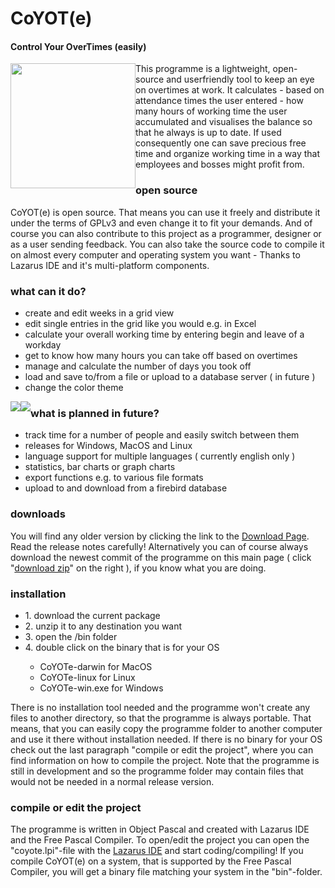 # CoYOT(e)
#### Control Your OverTimes (easily)
<p align="left">
  <img style="float:left" src="https://camo.githubusercontent.com/d03c7836440de6dbc9eac0ea3cadcc5094afe6a2/68747470733a2f2f646c2e64726f70626f7875736572636f6e74656e742e636f6d2f752f37363932333834332f6e65772e706e67" width=200>   
</p>  
This programme is a lightweight, open-source and userfriendly tool to keep an eye on overtimes at work. It calculates - based on attendance times the user entered - how many hours of working time the user accumulated and visualises the balance so that he always is up to date. If used consequently one can save precious free time and organize working time in a way that employees and bosses might profit from. 

### open source
CoYOT(e) is open source. That means you can use it freely and distribute it under the terms of GPLv3 and even change it to fit your demands. And of course you can also contribute to this project as a programmer, designer or as a user sending feedback. You can also take the source code to compile it on almost every computer and operating system you want - Thanks to Lazarus IDE and it's multi-platform components.

### what can it do?
<p>
<ul>
<li>  create and edit weeks in a grid view</li>
<li> 	edit single entries in the grid like you would e.g. in Excel </li>
<li>  calculate your overall working time by entering begin and leave of a workday </li>
<li>  get to know how many hours you can take off based on overtimes </li> 
<li>  manage and calculate the number of days you took off </li>
<li>  load and save to/from a file or upload to a database server ( in future )</li>
<li>  change the color theme </li>
</ul>
</p>

<img style="float:left" src="https://camo.githubusercontent.com/cbbf2c1edd2d710605b376abdb9121b6ec7e5838/68747470733a2f2f646c2e64726f70626f7875736572636f6e74656e742e636f6d2f752f37363932333834332f53637265656e73686f742532302d25323031342e30362e323031342532302d2532303232253341313525334133302e706e67">

<img style="float:left" src="https://camo.githubusercontent.com/a6fd91bb65acfd2735e9546ff6823ec62b903472/68747470733a2f2f646c2e64726f70626f7875736572636f6e74656e742e636f6d2f752f37363932333834332f626572756673736368756c652e706e67">

### what is planned in future?
<p>
<ul>
<li>  track time for a number of people and easily switch between them </li>
<li>  releases for Windows, MacOS and Linux </li>
<li>  language support for multiple languages ( currently english only ) </li>
<li>  statistics, bar charts or graph charts </li>
<li>  export functions e.g. to various file formats </li>
<li>  upload to and download from a firebird database </li> 
</ul>
</p>

### downloads
You will find any older version by clicking the link to the <a href="https://github.com/ComradePhilos/CoYOTe/releases">Download Page</a>. Read the release notes carefully! Alternatively you can of course always download
the newest commit of the programme on this main page ( click "<a href="https://github.com/ComradePhilos/CoYOTe/archive/master.zip">download zip</a>" on the right ), if you know what you are doing. 

### installation
<p>
<ul>
<li>1.	download the current package</li>
<li>2.	unzip it to any destination you want</li>
<li>3.	open the /bin folder</li>
<li>4.	double click on the binary that is for your OS</li>
<ul>  
  <li>  CoYOTe-darwin for MacOS</li>
  <li>  CoYOTe-linux for Linux</li>
  <li>  CoYOTe-win.exe for Windows</li>
</ul>
</ul>
</p>
There is no installation tool needed and the programme won't create any files to another directory, so that the programme is always portable. That means, that you can easily copy the programme folder to another computer and use it there without installation needed. If there is no binary for your OS check out the last paragraph "compile or edit the project", where you can find information on how to compile the project. Note that the programme is still in development and so the programme folder may contain files that would not be needed in a normal release version.

### compile or edit the project
The programme is written in Object Pascal and created with Lazarus IDE and the Free Pascal Compiler. To open/edit the project you can open the "coyote.lpi"-file with the <a href="http://www.lazarus.freepascal.org/">Lazarus IDE</a> 
and start coding/compiling! If you compile CoYOT(e) on a system, that is supported by the Free Pascal Compiler, you will get a binary file matching your system in the "bin"-folder. 

